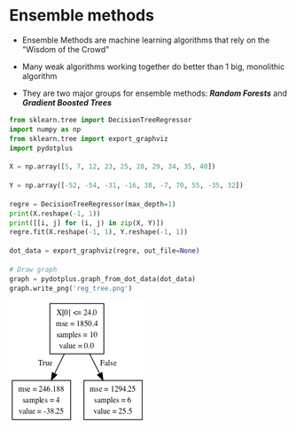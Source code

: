 # Ensemble methods

- Ensemble Methods are machine learning algorithms that rely on the "Wisdom of the Crowd"

- Many weak algorithms working together do better than 1 big, monolithic algorithm

- They are two major groups for ensemble methods: ***Random Forests*** and ***Gradient Boosted Trees***

```python
from sklearn.tree import DecisionTreeRegressor
import numpy as np
from sklearn.tree import export_graphviz
import pydotplus

X = np.array([5, 7, 12, 23, 25, 28, 29, 34, 35, 40])

Y = np.array([-52, -54, -31, -16, 38, -7, 70, 55, -35, 32])

regre = DecisionTreeRegressor(max_depth=1)
print(X.reshape(-1, 1))
print([[i, j] for (i, j) in zip(X, Y)])
regre.fit(X.reshape(-1, 1), Y.reshape(-1, 1))

dot_data = export_graphviz(regre, out_file=None)

# Draw graph
graph = pydotplus.graph_from_dot_data(dot_data)
graph.write_png('reg_tree.png')
```
![](../Notebooks/Images/reg_tree.png#center)

